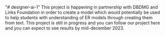 "# designer-ai-1" 
This project is happening in partnership with DBDMG and Links Foundation in order to create a model which would potentially be used to help students with understanding of ER models through creating them from text. This project is still in progress and you can follow our project here and you can expect to see results by mid-december 2023.
